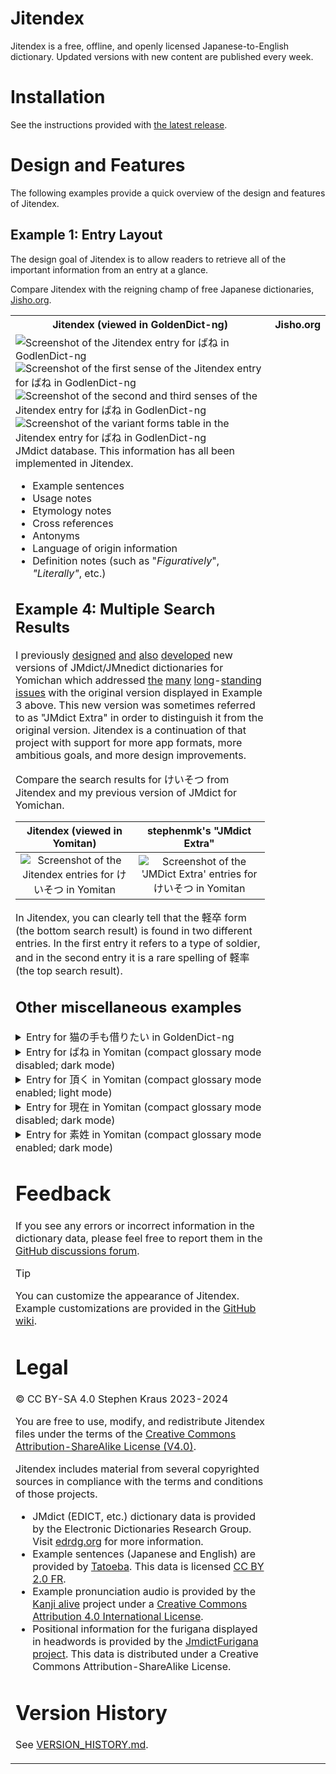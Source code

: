 # Jitendex

Jitendex is a free, offline, and openly licensed Japanese-to-English dictionary. Updated versions with new content are published every week.

# Installation
See the instructions provided with [the latest release](https://github.com/stephenmk/Jitendex/releases/latest).

# Design and Features
The following examples provide a quick overview of the design and features of Jitendex.

## Example 1: Entry Layout
The design goal of Jitendex is to allow readers to retrieve
all of the important information from an entry at a glance.

Compare Jitendex with the reigning champ of free Japanese dictionaries, [Jisho.org](https://jisho.org/).

<table>
  <tr>
    <th>Jitendex (viewed in GoldenDict-ng)</th>
    <th>Jisho.org</th>
  </tr>
  <tr>
     <td><img alt='Screenshot of the Jitendex entry for ばね in GodlenDict-ng' src='https://github.com/stephenmk/Jitendex/raw/main/img/bane_jitendex.webp/></td>
     <td><img alt='Screenshot of the Jisho.org entry for ばね'src='https://github.com/stephenmk/Jitendex/raw/main/img/bane_jisho.webp/></td>
  </tr>
  <tr>
     <td colspan="2"><br>Jitendex replaces lengthy explanations with short tags. The full explanation text is accessible by hovering over these tags.</td>
  </tr>
  <tr>
     <td align='center'><img alt='Screenshot of the first sense of the Jitendex entry for ばね in GodlenDict-ng' src='https://github.com/stephenmk/Jitendex/raw/main/img/bane_jitendex_1.webp/></td>
     <td><img alt='Screenshot of the first sense of the Jisho.org entry for ばね' src='https://github.com/stephenmk/Jitendex/raw/main/img/bane_jisho_1.webp/></td>
  </tr>
  <tr>
     <td colspan="2"><br>Repetition is reduced by combining sections with identical metadata tags into a single group.</td>
  </tr>
  <tr>
     <td align='center'><img alt='Screenshot of the second and third senses of the Jitendex entry for ばね in GodlenDict-ng' src='https://github.com/stephenmk/Jitendex/raw/main/img/bane_jitendex_2.webp/></td>
     <td><img alt='Screenshot of the second and third senses of the Jisho.org entry for ばね' src='https://github.com/stephenmk/Jitendex/raw/main/img/bane_jisho_2.webp/></td>
  </tr>
     <td colspan="2"><br>Variant kanji forms and readings in Jitendex are displayed in a tidy table.</td>
  </tr>
  <tr>
     <td align='center'><img alt='Screenshot of the variant forms table in the Jitendex entry for ばね in GodlenDict-ng' src='https://github.com/stephenmk/Jitendex/raw/main/img/bane_jitendex_3.webp/></td>
     <td><img alt='Screenshot of the "Other Forms" and "Notes" sections of the Jisho.org entry for ばね' src='https://github.com/stephenmk/Jitendex/raw/main/img/bane_jisho_3.webp/></td>
  </tr>
</table>

## Example 2: Pronunciation audio
The MDict version of Jitendex contains high-quality audio clips produced by native Japanese speakers in roughly 8,230 entries.
About 930 of those entries contain multiple clips from different speakers (male and female).
Most of these audio clips are also accompanied by [pitch accent](https://en.wikipedia.org/wiki/Japanese_pitch_accent) information.

<table>
  <tr><th colspan="2">Jitendex (viewed in GoldenDict-ng)</th></tr>
  <tr>
   <td><img alt="Screenshot of the entry for 弁護士 in Jitendex featuring example audio and pitch accent information" src="https://github.com/stephenmk/Jitendex/raw/main/img/bengoshi_jitendex.webp"/></td>
   <td><img alt="Screenshot of the entry for 美容院 in Jitendex featuring two example audio clips and pitch accent information" src="https://github.com/stephenmk/Jitendex/raw/main/img/biyouin_jitendex.webp"/></td>
  </tr>
</table>

## Example 3: Missing Information
Compare Jitendex with the original version of [JMdict for Yomichan](https://foosoft.net/projects/yomichan/index.html#dictionaries).

Jitendex (viewed in Yomitan) | JMdict for Yomichan
:--: | :--:
![Screenshot of the Jitendex entry for ケーワイ【ＫＹ】 in Yomitan](https://github.com/stephenmk/Jitendex/raw/main/img/ky_jitendex.webp) | ![Screenshot of FooSoft's 'JMdict' entry for ケーワイ【ＫＹ】 in Yomitan](https://github.com/stephenmk/Jitendex/raw/main/img/ky_jmdict.webp)

The original version is missing a variety of supplemental information from the EDRDG's [JMdict database](https://www.edrdg.org/wiki/index.php/JMdict-EDICT_Dictionary_Project).
This information has all been implemented in Jitendex.

* Example sentences
* Usage notes
* Etymology notes
* Cross references
* Antonyms
* Language of origin information
* Definition notes (such as "*Figuratively*", *"Literally"*, etc.)

## Example 4: Multiple Search Results
I previously
[designed](https://github.com/FooSoft/yomichan/issues/2111)
[and](https://github.com/FooSoft/yomichan/issues/2183)
[also](https://github.com/FooSoft/yomichan-import/pull/40)
[developed](https://github.com/FooSoft/yomichan-import/pull/41)
new versions of JMdict/JMnedict dictionaries for Yomichan which addressed
[the](https://github.com/FooSoft/yomichan/issues/1165)
[many](https://github.com/FooSoft/yomichan/issues/1716#issuecomment-1214436766)
[long](https://github.com/FooSoft/yomichan/issues/2057)-[standing](https://github.com/FooSoft/yomichan/issues/2058)
[issues](https://github.com/FooSoft/yomichan/issues/2210)
with the original version displayed in Example 3 above. This new version was
sometimes referred to as "JMdict Extra" in order to distinguish it from
the original version. Jitendex is a continuation of that project with support
for more app formats, more ambitious goals, and more design improvements.

Compare the search results for けいそつ from Jitendex and
my previous version of JMdict for Yomichan.

Jitendex (viewed in Yomitan) | stephenmk's "JMdict Extra"
:--: | :--:
![Screenshot of the Jitendex entries for けいそつ in Yomitan](https://github.com/stephenmk/Jitendex/raw/main/img/keisotsu_jitendex.webp) | ![Screenshot of the 'JMDict Extra' entries for けいそつ in Yomitan](https://github.com/stephenmk/Jitendex/raw/main/img/keisotsu_jmdict.webp)

In Jitendex, you can clearly tell that the 軽卒 form (the bottom
search result) is found in two different entries. In the first
entry it refers to a type of soldier, and in the second entry it is
a rare spelling of 軽率 (the top search result).

## Other miscellaneous examples
<details>
  <summary>Entry for 猫の手も借りたい in GoldenDict-ng</summary>

![Screenshot of the Jitendex entry for 猫の手も借りたい in GoldenDict-ng](https://github.com/stephenmk/Jitendex/raw/main/img/nekonote_jitendex.webp)
</details>

<details>
  <summary>Entry for ばね in Yomitan (compact glossary mode disabled; dark mode)</summary>

![Screenshot of the Jitendex entry for ばね in Yomitan](https://github.com/stephenmk/Jitendex/raw/main/img/bane_yomitan.webp)
</details>

<details>
  <summary>Entry for 頂く in Yomitan (compact glossary mode enabled; light mode)</summary>

![Screenshot of the Jitendex entry for 頂く in Yomitan](https://github.com/stephenmk/Jitendex/raw/main/img/itadaku_yomitan.webp)
</details>

<details>
  <summary>Entry for 現在 in Yomitan (compact glossary mode disabled; dark mode)</summary>

![Screenshot of the Jitendex entry for 現在 in Yomitan](https://github.com/stephenmk/Jitendex/raw/main/img/genzai_yomitan.webp)
</details>

<details>
  <summary>Entry for 素姓 in Yomitan (compact glossary mode enabled; dark mode)</summary>

![Screenshot of the Jitendex entry for 素姓 in Yomitan](https://github.com/stephenmk/Jitendex/raw/main/img/sujou_yomitan.webp)
</details>

# Feedback
If you see any errors or incorrect information in the dictionary
data, please feel free to report them in the
[GitHub discussions forum](https://github.com/stephenmk/Jitendex/discussions).

> [!TIP]
> You can customize the appearance of Jitendex. Example customizations are provided in the [GitHub wiki](https://github.com/stephenmk/Jitendex/wiki/Custom-Styles-in-Yomitan).

# Legal
© CC BY-SA 4.0 Stephen Kraus 2023-2024

You are free to use, modify, and redistribute Jitendex files under the terms of the [Creative Commons Attribution-ShareAlike License (V4.0)](https://creativecommons.org/licenses/by-sa/4.0/).

Jitendex includes material from several copyrighted sources in compliance with the terms and conditions of those projects.
* JMdict (EDICT, etc.) dictionary data is provided by the Electronic Dictionaries Research Group. Visit [edrdg.org](https://www.edrdg.org/) for more information.
* Example sentences (Japanese and English) are provided by [Tatoeba](https://tatoeba.org/en/downloads). This data is licensed [CC BY 2.0 FR](https://creativecommons.org/licenses/by/2.0/fr/).
* Example pronunciation audio is provided by the [Kanji alive](https://github.com/kanjialive/kanji-data-media) project under a [Creative Commons Attribution 4.0 International License](http://creativecommons.org/licenses/by/4.0/).
* Positional information for the furigana displayed in headwords is provided by the [JmdictFurigana project](https://github.com/Doublevil/JmdictFurigana). This data is distributed under a Creative Commons Attribution-ShareAlike License.


# Version History
See [VERSION_HISTORY.md](VERSION_HISTORY.md).
